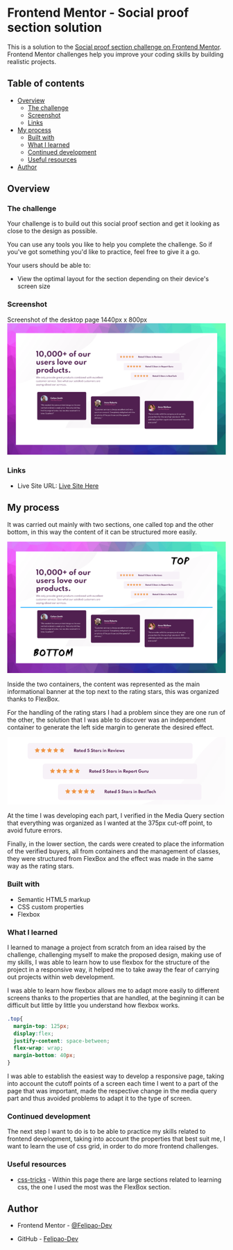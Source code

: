 # Frontend Mentor - Social proof section solution

This is a solution to the [Social proof section challenge on Frontend Mentor](https://www.frontendmentor.io/challenges/social-proof-section-6e0qTv_bA). Frontend Mentor challenges help you improve your coding skills by building realistic projects. 

## Table of contents

- [Overview](#overview)
  - [The challenge](#the-challenge)
  - [Screenshot](#screenshot)
  - [Links](#links)
- [My process](#my-process)
  - [Built with](#built-with)
  - [What I learned](#what-i-learned)
  - [Continued development](#continued-development)
  - [Useful resources](#useful-resources)
- [Author](#author)

## Overview

### The challenge

Your challenge is to build out this social proof section and get it looking as close to the design as possible.

You can use any tools you like to help you complete the challenge. So if you've got something you'd like to practice, feel free to give it a go.

Your users should be able to:

- View the optimal layout for the section depending on their device's screen size

### Screenshot

Screenshot of the desktop page 1440px x 800px 
![Screenshot of the desktop page ](./screenshots/Screenshot_desktop.png)

### Links

- Live Site URL: [Live Site Here](https://social-proof-section-felipaodev.netlify.app/)

## My process

It was carried out mainly with two sections, one called top and the other bottom, in this way the content of it can be structured more easily. 

![Screenshot of the desktop page Top - Bot ](./screenshots/Top.png)

Inside the two containers, the content was represented as the main informational banner at the top next to the rating stars, this was organized thanks to FlexBox. 

For the handling of the rating stars I had a problem since they are one run of the other, the solution that I was able to discover was an independent container to generate the left side margin to generate the desired effect. 

![Screenshot of the desktop page Top - Bot ](./screenshots/raiting.png)

At the time I was developing each part, I verified in the Media Query section that everything was organized as I wanted at the 375px cut-off point, to avoid future errors. 

Finally, in the lower section, the cards were created to place the information of the verified buyers, all from containers and the management of classes, they were structured from FlexBox and the effect was made in the same way as the rating stars. 

### Built with

- Semantic HTML5 markup
- CSS custom properties
- Flexbox

### What I learned

I learned to manage a project from scratch from an idea raised by the challenge, challenging myself to make the proposed design, making use of my skills, I was able to learn how to use flexbox for the structure of the project in a responsive way, it helped me to take away the fear of carrying out projects within web development. 

I was able to learn how flexbox allows me to adapt more easily to different screens thanks to the properties that are handled, at the beginning it can be difficult but little by little you understand how flexbox works. 

```css
.top{
  margin-top: 125px;
  display:flex;
  justify-content: space-between;
  flex-wrap: wrap;
  margin-bottom: 40px;
}
```
I was able to establish the easiest way to develop a responsive page, taking into account the cutoff points of a screen each time I went to a part of the page that was important, made the respective change in the media query part and thus avoided problems to adapt it to the type of screen. 


### Continued development

The next step I want to do is to be able to practice my skills related to frontend development, taking into account the properties that best suit me, I want to learn the use of css grid, in order to do more frontend challenges. 

### Useful resources

- [css-tricks](https://css-tricks.com/) - Within this page there are large sections related to learning css, the one I used the most was the FlexBox section. 

## Author

- Frontend Mentor - [@Felipao-Dev](https://www.frontendmentor.io/profile/Felipao-Dev)

- GitHub - [Felipao-Dev](https://github.com/Felipao-Dev)
